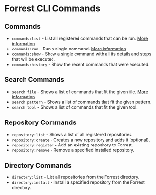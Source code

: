 # Forrest CLI Commands 

## Commands

- `commands:list` - List all registered commands that can be run. [More information](docs/commands/commands_list.md)
- `commands:run` - Run a single command.  [More information](docs/commands/commands_run.md)
- `commands:show` - Show a single command with all its details and steps that will be executed.
- `commands:history` - Show the recent commands that were executed.

## Search Commands

- `search:file` - Shows a list of commands that fit the given file. [More information](docs/commands/search_file.md)
- `search:pattern` - Shows a list of commands that fit the given pattern.
- `search:tool` - Shows a list of commands that fit the given tool.


## Repository Commands

- `repository:list` - Shows a list of all registered repositories.
- `repository:create` - Creates a new repository and adds it (optional).
- `repository:register` - Add an existing repository to Forrest.
- `repository:remove` - Remove a specified installed repository.

## Directory Commands

- `directory:list` - List all repositories from the Forrest directory.
- `directory:install` - Install a specified repository from the Forrest directory.
